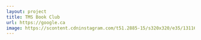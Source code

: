 ```yaml
---
layout: project
title: TMS Book Club
url: https://google.ca
image: https://scontent.cdninstagram.com/t51.2885-15/s320x320/e35/13116824_168852886846110_1363244953_n.jpg?ig_cache_key=MTI1MDcyNTUzMjQ5Mjg1NTU3Nw%3D%3D.2
---
```

